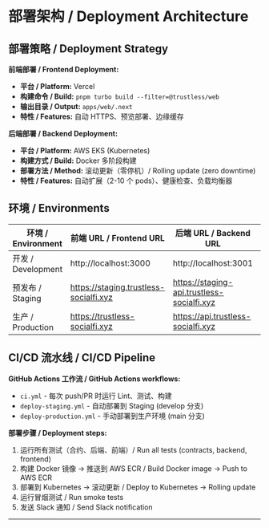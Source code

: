 # 部署架构 / Deployment Architecture

## 部署策略 / Deployment Strategy

**前端部署 / Frontend Deployment:**

- **平台 / Platform:** Vercel
- **构建命令 / Build:** `pnpm turbo build --filter=@trustless/web`
- **输出目录 / Output:** `apps/web/.next`
- **特性 / Features:** 自动 HTTPS、预览部署、边缘缓存

**后端部署 / Backend Deployment:**

- **平台 / Platform:** AWS EKS (Kubernetes)
- **构建方式 / Build:** Docker 多阶段构建
- **部署方法 / Method:** 滚动更新（零停机）/ Rolling update (zero downtime)
- **特性 / Features:** 自动扩展（2-10 个 pods）、健康检查、负载均衡器

## 环境 / Environments

| 环境 / Environment | 前端 URL / Frontend URL                | 后端 URL / Backend URL                     | 区块链 / Blockchain |
| ------------------ | -------------------------------------- | ------------------------------------------ | ------------------- |
| 开发 / Development | http://localhost:3000                  | http://localhost:3001                      | Anvil (本地)        |
| 预发布 / Staging   | https://staging.trustless-socialfi.xyz | https://staging-api.trustless-socialfi.xyz | Arbitrum Sepolia    |
| 生产 / Production  | https://trustless-socialfi.xyz         | https://api.trustless-socialfi.xyz         | Arbitrum One        |

## CI/CD 流水线 / CI/CD Pipeline

**GitHub Actions 工作流 / GitHub Actions workflows:**

- `ci.yml` - 每次 push/PR 时运行 Lint、测试、构建
- `deploy-staging.yml` - 自动部署到 Staging (develop 分支)
- `deploy-production.yml` - 手动部署到生产环境 (main 分支)

**部署步骤 / Deployment steps:**

1. 运行所有测试（合约、后端、前端）/ Run all tests (contracts, backend, frontend)
2. 构建 Docker 镜像 → 推送到 AWS ECR / Build Docker image → Push to AWS ECR
3. 部署到 Kubernetes → 滚动更新 / Deploy to Kubernetes → Rolling update
4. 运行冒烟测试 / Run smoke tests
5. 发送 Slack 通知 / Send Slack notification

---
